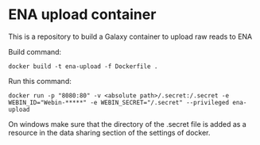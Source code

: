 # ENA upload container

This is a repository to build a Galaxy container to upload raw reads to ENA

Build command:

```
docker build -t ena-upload -f Dockerfile .    
```

Run this command:

```
docker run -p "8080:80" -v <absolute path>/.secret:/.secret -e WEBIN_ID="Webin-*****" -e WEBIN_SECRET="/.secret" --privileged ena-upload
```

On windows make sure that the directory of the .secret file is added as a resource in the data sharing section of the settings of docker.